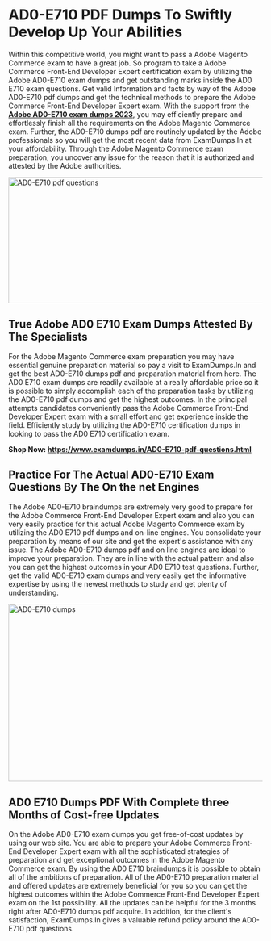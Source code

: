 <h1><strong>AD0-E710 PDF Dumps To Swiftly Develop Up Your Abilities</strong></h1>
<p>Within this competitive world, you might want to pass a Adobe Magento Commerce exam to have a great job. So program to take a Adobe Commerce Front-End Developer Expert certification exam by utilizing the Adobe AD0-E710 exam dumps and get outstanding marks inside the AD0 E710 exam questions. Get valid Information and facts by way of the Adobe AD0-E710 pdf dumps and get the technical methods to prepare the Adobe Commerce Front-End Developer Expert exam. With the support from the <strong><a href="https://www.examdumps.in/AD0-E710-pdf-questions.html">Adobe AD0-E710 exam dumps 2023</a></strong>, you may efficiently prepare and effortlessly finish all the requirements on the Adobe Magento Commerce exam. Further, the AD0-E710 dumps pdf are routinely updated by the Adobe professionals so you will get the most recent data from ExamDumps.In at your affordability. Through the Adobe Magento Commerce exam preparation, you uncover any issue for the reason that it is authorized and attested by the Adobe authorities.</p>
<p><img src="https://i.ibb.co/zxJwW90/Copy-of-Online-Classes-Twitter-header-post-Made-with-Poster-My-Wall-1.png" alt="AD0-E710 pdf questions" width="750" height="250" /></p>
<h2><strong>True Adobe AD0 E710 Exam Dumps Attested By The Specialists</strong></h2>
<p>For the Adobe Magento Commerce exam preparation you may have essential genuine preparation material so pay a visit to ExamDumps.In and get the best AD0-E710 dumps pdf and preparation material from here. The AD0 E710 exam dumps are readily available at a really affordable price so it is possible to simply accomplish each of the preparation tasks by utilizing the AD0-E710 pdf dumps and get the highest outcomes. In the principal attempts candidates conveniently pass the Adobe Commerce Front-End Developer Expert exam with a small effort and get experience inside the field. Efficiently study by utilizing the AD0-E710 certification dumps in looking to pass the AD0 E710 certification exam.</p>
<p><strong>Shop Now:&nbsp;<a href="https://www.examdumps.in/AD0-E710-pdf-questions.html">https://www.examdumps.in/AD0-E710-pdf-questions.html</a></strong></p>
<h2><strong>Practice For The Actual AD0-E710 Exam Questions By The On the net Engines</strong></h2>
<p>The Adobe AD0-E710 braindumps are extremely very good to prepare for the Adobe Commerce Front-End Developer Expert exam and also you can very easily practice for this actual Adobe Magento Commerce exam by utilizing the AD0 E710 pdf dumps and on-line engines. You consolidate your preparation by means of our site and get the expert's assistance with any issue. The Adobe AD0-E710 dumps pdf and on line engines are ideal to improve your preparation. They are in line with the actual pattern and also you can get the highest outcomes in your AD0 E710 test questions. Further, get the valid AD0-E710 exam dumps and very easily get the informative expertise by using the newest methods to study and get plenty of understanding.</p>
<p><a href="https://www.examdumps.in/AD0-E710-pdf-questions.html"><img src="https://i.ibb.co/QkNtdwY/Copy-of-Zoom-Online-Classes-Facebook-Share-Po-Made-with-Poster-My-Wall-1.jpg" alt="AD0-E710 dumps" width="670" height="352" /></a></p>
<h2><strong>AD0 E710 Dumps PDF With Complete three Months of Cost-free Updates</strong></h2>
<p>On the Adobe AD0-E710 exam dumps you get free-of-cost updates by using our web site. You are able to prepare your Adobe Commerce Front-End Developer Expert exam with all the sophisticated strategies of preparation and get exceptional outcomes in the Adobe Magento Commerce exam. By using the AD0 E710 braindumps it is possible to obtain all of the ambitions of preparation. All of the AD0-E710 preparation material and offered updates are extremely beneficial for you so you can get the highest outcomes within the Adobe Commerce Front-End Developer Expert exam on the 1st possibility. All the updates can be helpful for the 3 months right after AD0-E710 dumps pdf acquire. In addition, for the client's satisfaction, ExamDumps.In gives a valuable refund policy around the AD0-E710 pdf questions.</p>
